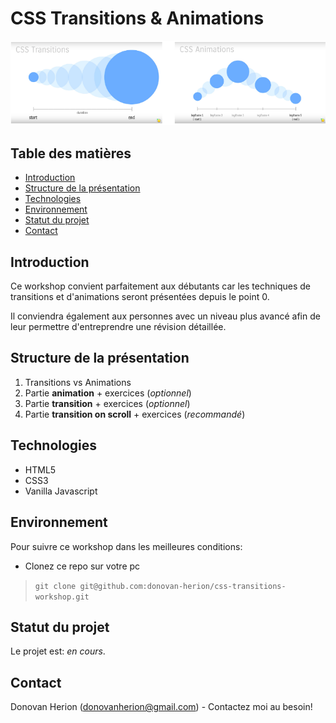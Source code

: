 # CSS Transitions & Animations

![screenshot](images/screenshot.png)

## Table des matières

- [Introduction](#introduction)
- [Structure de la présentation](#structure-de-la-présentation)
- [Technologies](#technologies)
- [Environnement](#environnement)
- [Statut du projet](#statut-du-projet)
- [Contact](#contact)

## Introduction

Ce workshop convient parfaitement aux débutants car les techniques de transitions et d'animations seront présentées depuis le point 0.

Il conviendra également aux personnes avec un niveau plus avancé afin de leur permettre d'entreprendre une révision détaillée.

## Structure de la présentation

1. Transitions vs Animations
2. Partie **animation** + exercices (_optionnel_)
3. Partie **transition** + exercices (_optionnel_)
4. Partie **transition on scroll** + exercices (_recommandé_)

## Technologies

- HTML5
- CSS3
- Vanilla Javascript

## Environnement

Pour suivre ce workshop dans les meilleures conditions:

- Clonez ce repo sur votre pc

> `git clone git@github.com:donovan-herion/css-transitions-workshop.git`

## Statut du projet

Le projet est: _en cours_.

## Contact

Donovan Herion (donovanherion@gmail.com) - Contactez moi au besoin!
